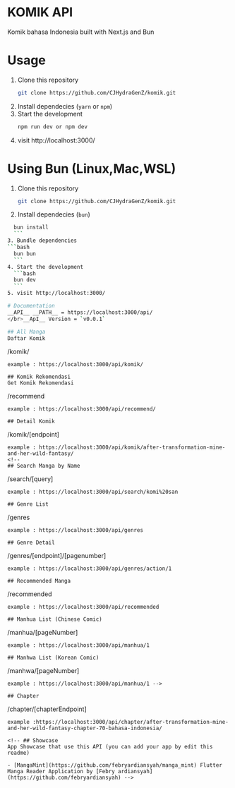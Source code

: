 

# KOMIK API
Komik bahasa Indonesia built with Next.js and Bun

# Usage
1. Clone this repository
    ```bash
    git clone https://github.com/CJHydraGenZ/komik.git
    ```
2. Install dependecies (`yarn` or `npm`)
3. Start the development
    ```bash
    npm run dev or npm dev
    ```
4. visit http://localhost:3000/

# Using Bun (Linux,Mac,WSL)
1. Clone this repository
    ```bash
    git clone https://github.com/CJHydraGenZ/komik.git
    ```
2. Install dependecies (`bun`)
  ```bash
    bun install
    ```
3. Bundle dependencies 
  ```bash
    bun bun
    ```
4. Start the development
    ```bash
    bun dev
    ```
5. visit http://localhost:3000/

# Documentation
__API__ __PATH__ = https://localhost:3000/api/
</br>__ApI__ Version = `v0.0.1`

## All Manga
Daftar Komik
```
/komik/
```
example : https://localhost:3000/api/komik/

## Komik Rekomendasi
Get Komik Rekomendasi
```
/recommend
```
example : https://localhost:3000/api/recommend/

## Detail Komik
```
/komik/[endpoint]
```
example : https://localhost:3000/api/komik/after-transformation-mine-and-her-wild-fantasy/
<!-- 
## Search Manga by Name
```
/search/[query]
```
example : https://localhost:3000/api/search/komi%20san

## Genre List
```
/genres
```
example : https://localhost:3000/api/genres

## Genre Detail
```
/genres/[endpoint]/[pagenumber]
```
example : https://localhost:3000/api/genres/action/1

## Recommended Manga
```
/recommended
```
example : https://localhost:3000/api/recommended

## Manhua List (Chinese Comic)
```
/manhua/[pageNumber]
```
example : https://localhost:3000/api/manhua/1

## Manhwa List (Korean Comic)
```
/manhwa/[pageNumber]
```
example : https://localhost:3000/api/manhua/1 -->

## Chapter
```
/chapter/[chapterEndpoint]
```
example :https://localhost:3000/api/chapter/after-transformation-mine-and-her-wild-fantasy-chapter-70-bahasa-indonesia/

<!-- ## Showcase
App Showcase that use this API (you can add your app by edit this readme)

- [MangaMint](https://github.com/febryardiansyah/manga_mint) Flutter Manga Reader Application by [Febry ardiansyah](https://github.com/febryardiansyah) -->